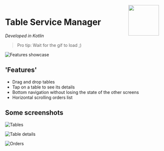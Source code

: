 <img align="right" width="100" height="100" src="https://78.media.tumblr.com/avatar_9e9cf96f54b4_128.pnj">

# Table Service Manager

_Developed in Kotlin_

> Pro tip: Wait for the gif to load ;)

![Features showcase](https://thumbs.gfycat.com/PlumpHealthyElephantseal-size_restricted.gif)

## 'Features'
- Drag and drop tables
- Tap on a table to see its details
- Bottom navigation without losing the state of the other screens
- Horizontal scrolling orders list

## Some screenshots

![Tables](https://i.imgur.com/7KazzXW.png)

![Table details](https://imgur.com/zH9z9eq.png)

![Orders](https://imgur.com/urwR2sm.png)
